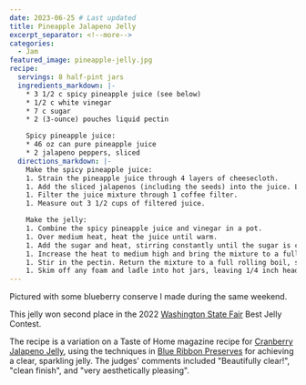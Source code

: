 ```yaml
---
date: 2023-06-25 # Last updated
title: Pineapple Jalapeno Jelly
excerpt_separator: <!--more-->
categories:
  - Jam
featured_image: pineapple-jelly.jpg
recipe:
  servings: 8 half-pint jars
  ingredients_markdown: |-
    * 3 1/2 c spicy pineapple juice (see below)
    * 1/2 c white vinegar
    * 7 c sugar
    * 2 (3-ounce) pouches liquid pectin

    Spicy pineapple juice:
    * 46 oz can pure pineapple juice
    * 2 jalapeno peppers, sliced
  directions_markdown: |-
    Make the spicy pineapple juice:
    1. Strain the pineapple juice through 4 layers of cheesecloth.
    1. Add the sliced jalapenos (including the seeds) into the juice. Let sit for 2 minutes, then strain through a sieve. _Note:_ This will give just a hint of spicy jalapeno flavor to the jelly. The juice may taste spicy at this point, but the added sugar later mellows out the flavor quite a bit. If you want a spicier jelly, let the jalapenos sit in the juice for longer.
    1. Filter the juice mixture through 1 coffee filter.
    1. Measure out 3 1/2 cups of filtered juice.

    Make the jelly:
    1. Combine the spicy pineapple juice and vinegar in a pot.
    1. Over medium heat, heat the juice until warm.
    1. Add the sugar and heat, stirring constantly until the sugar is completely dissolved.
    1. Increase the heat to medium high and bring the mixture to a full rolling boil, stirring constantly.
    1. Stir in the pectin. Return the mixture to a full rolling boil, stirring constantly. Boil, stirring constantly, for 1 minute. Remove the pot from heat.
    1. Skim off any foam and ladle into hot jars, leaving 1/4 inch headspace. Process jars in a boiling water bath for 10 minutes.
---
```

Pictured with some blueberry conserve I made during the same weekend.

This jelly won second place in the 2022 [Washington State Fair](https://www.thefair.com/) Best Jelly Contest.
<!--more-->

The recipe is a variation on a Taste of Home magazine recipe for [Cranberry Jalapeno Jelly](https://www.tasteofhome.com/recipes/jalapeno-cranberry-jelly/),
using the techniques in [Blue Ribbon Preserves](https://www.amazon.com/Blue-Ribbon-Preserves-Award-Winning-Marmalades/dp/1557883610) for achieving a clear, sparkling jelly.
The judges' comments included "Beautifully clear!", "clean finish", and "very aesthetically pleasing".
